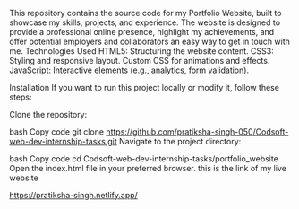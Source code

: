 This repository contains the source code for my Portfolio Website, built to showcase my skills, projects, and experience. The website is designed to provide a professional online presence, highlight my achievements, and offer potential employers and collaborators an easy way to get in touch with me.
Technologies Used
HTML5: Structuring the website content.
CSS3: Styling and responsive layout.
Custom CSS for animations and effects.
JavaScript: Interactive elements (e.g., analytics, form validation).

Installation
If you want to run this project locally or modify it, follow these steps:

Clone the repository:

bash
Copy code
git clone https://github.com/pratiksha-singh-050/Codsoft-web-dev-internship-tasks.git
Navigate to the project directory:

bash
Copy code
cd Codsoft-web-dev-internship-tasks/portfolio_website
Open the index.html file in your preferred browser.
  this is the link of my live website

  https://pratiksha-singh.netlify.app/
